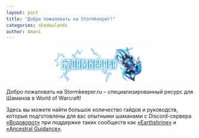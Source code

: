 ```yaml
---
layout: post
title: "Добро пожаловать на Stormkeeper!"
categories: shadowlands 
author: Amani
---
```

<p align="center">
<img src="/assets/img/logos/sk_full.png" width="50%"> 
</p>

Добро пожаловать на Stormkeeper.ru – специализированный ресурс для Шаманов в World of Warcraft!

Здесь вы можете найти большое количество гайдов и руководств, которые подготовлены для вас опытными шаманами с Discord-сервера [«Водоворот»](https://discordapp.com/invite/zTQhBn8) при поддержке таких сообществ как [«Earthshrine»](https://discord.gg/earthshrine) и [«Ancestral Guidance»](https://discord.gg/AcTek6e).

